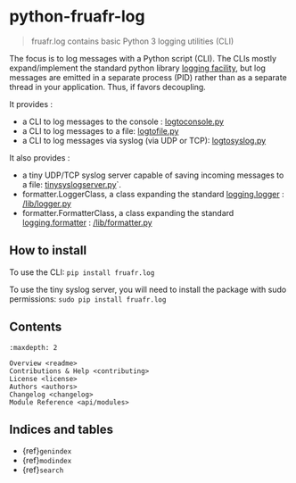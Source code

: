 
# python-fruafr-log
> fruafr.log contains basic Python 3 logging utilities (CLI)

The focus is to log messages with a Python script (CLI). The CLIs mostly expand/implement the standard python library [logging facility](https://docs.python.org/3/library/logging.html]), but log messages are emitted in a separate process (PID) rather than as a separate thread in your application. Thus, if favors decoupling.

It provides :
- a CLI to log messages to the console : [logtoconsole.py](/src/fruafr/log/logtoconsole.py)
- a CLI to log messages to a file: [logtofile.py](/src/fruafr/log/logtofile.py)
- a CLI to log messages via syslog (via UDP or TCP): [logtosyslog.py](/src/fruafr/log/logtosyslog.py)

It also provides :
- a tiny UDP/TCP syslog server capable of saving incoming messages to a file: [tinysyslogserver.py](/src/fruafr/log/tinysyslogserver.py)`.
- formatter.LoggerClass, a class expanding the standard [logging.logger]() : [/lib/logger.py](/src/fruafr/log/lib/logger.py)
- formatter.FormatterClass, a class expanding the standard [logging.formatter]() : [/lib/formatter.py](/src/fruafr/log/lib/formatter.py)

## How to install

To use the CLI:
`pip install fruafr.log`

To use the tiny syslog server, you will need to install the package with sudo permissions:
`sudo pip install fruafr.log`

## Contents

```{toctree}
:maxdepth: 2

Overview <readme>
Contributions & Help <contributing>
License <license>
Authors <authors>
Changelog <changelog>
Module Reference <api/modules>
```

## Indices and tables

* {ref}`genindex`
* {ref}`modindex`
* {ref}`search`

[Sphinx]: http://www.sphinx-doc.org/
[Markdown]: https://daringfireball.net/projects/markdown/
<!-- [reStructuredText]: http://www.sphinx-doc.org/en/master/usage/restructuredtext/basics.html -->
<!-- [MyST]: https://myst-parser.readthedocs.io/en/latest/ -->
